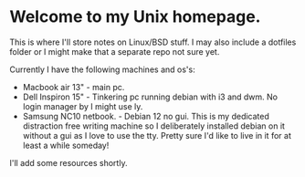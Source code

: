 # Welcome to my Unix homepage.

This is where I'll store notes on Linux/BSD stuff. I may also include a dotfiles folder or I might make that a separate repo not sure yet.

Currently I have the following machines and os's:

* Macbook air 13" - main pc.
* Dell Inspiron 15" - Tinkering pc running debian with i3 and dwm. No login manager by I might use ly.
* Samsung NC10 netbook. - Debian 12 no gui. This is my dedicated distraction free writing machine so I deliberately installed debian on it without a gui as I love to use the tty. Pretty sure I'd like to live in it for at least a while someday!

I'll add some resources shortly.


